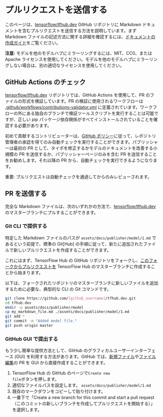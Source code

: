 <!--* freshness: { owner: 'maringeo' reviewed: '2022-11-21' } *-->

# プルリクエストを送信する

このページは、[tensorflow/tfhub.dev](https://github.com/tensorflow/tfhub.dev) GitHub リポジトリに Markdown ドキュメントを含むプルリクエストを送信する方法を説明しています。まず Markdown ファイルの記述方法に関する詳細を確認するには、[ドキュメントの作成ガイド](writing_documentation.md)をご覧ください。

**注意:** モデルを他のモデルハブにミラーリングするには、MIT、CC0、または Apache ライセンスを使用してください。モデルを他のモデルハブにミラーリングしない場合は、別の適切なライセンスを使用してください。

## GitHub Actions のチェック

[tensorflow/tfhub.dev](https://github.com/tensorflow/tfhub.dev) リポジトリでは、GitHub Actions を使用して、PR のファイルの形式を検証しています。PR の検証に使用されるワークフローは [.github/workflows/contributions-validator.yml](https://github.com/tensorflow/tfhub.dev/blob/master/.github/workflows/contributions-validator.yml) に定義されています。ワークフローの外にある独自のブランチで検証ツールスクリプトを実行することは可能ですが、正しい pip パッケージ依存関係がすべてインストールされていることを確認する必要があります。

初めて貢献するコントリビューターは、[GitHub ポリシー](https://github.blog/changelog/2021-04-22-github-actions-maintainers-must-approve-first-time-contributor-workflow-runs/)に従って、レポジトリ管理者の承認を得てのみ自動チェックを実行することができます。パブリッシャーは最初の PR として、タイポを修正するかモデルのドキュメントを改善する小規模の PR を送信するか、パブリッシャーページのみを含む PR を送信することをお勧めします。それ以降の PR から、自動チェックを実行できるようになります。

重要: プルリクエストは自動チェックを通過してからのみレビューされます。

## PR を送信する

完全な Markdown ファイルは、次のいずれかの方法で、[tensorflow/tfhub.dev](https://github.com/tensorflow/tfhub.dev/tree/master) のマスターブランチにプルすることができます。

### Git CLI で提供する

特定した Markdown ファイルのパスが `assets/docs/publisher/model/1.md` であるという前提で、標準の Git[Hub] の手順に従って、新たに追加されたファイルで新しいプルリクエストを作成することができます。

これにはまず、TensorFlow Hub の GitHub リポジトリをフォークし、[このフォークからプルリクエストを](https://help.github.com/en/github/collaborating-with-issues-and-pull-requests/creating-a-pull-request-from-a-fork) TensorFlow Hub のマスターブランチに作成することから始まります。

以下は、フォークされたリポジトリのマスターブランチに新しいファイルを追加するために必要な、典型的な CLI の Git コマンドです。

```bash
git clone https://github.com/[github_username]/tfhub.dev.git
cd tfhub.dev
mkdir -p assets/docs/publisher/model
cp my_markdown_file.md ./assets/docs/publisher/model/1.md
git add *
git commit -m "Added model file."
git push origin master
```

### GitHub GUI で提出する

もう少し簡単な提供方法として、GitHub のグラフィカルユーザーインターフェース (GUI) を利用する方法があります。GitHub では、[新規ファイル](https://help.github.com/en/github/managing-files-in-a-repository/creating-new-files)や[ファイル編集](https://help.github.com/en/github/managing-files-in-a-repository/editing-files-in-your-repository)の PR を GUI から直接作成することができます。

1. <a>TensorFlow Hub の GitHub のページ</a>で<code>Create new file</code>ボタンを押します。
2. 適切なファイルパスを設定します。 `assets/docs/publisher/model/1.md`
3. 既存のマークダウンをコピーして貼り付けます。
4. 一番下で「Create a new branch for this commit and start a pull request（このコミットの新しいブランチを作成してプルリクエストを開始する）」を選択します。
